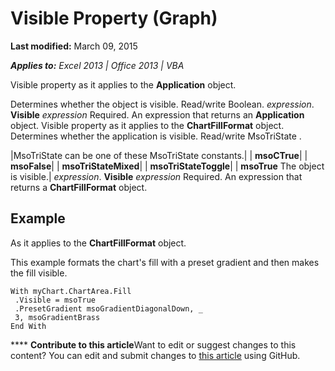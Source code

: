 
# Visible Property (Graph)

 **Last modified:** March 09, 2015

 _**Applies to:** Excel 2013 | Office 2013 | VBA_

Visible property as it applies to the  **Application** object.

Determines whether the object is visible. Read/write Boolean.
 _expression_. **Visible**
 _expression_ Required. An expression that returns an **Application** object.
Visible property as it applies to the  **ChartFillFormat** object.
Determines whether the application is visible. Read/write MsoTriState .


|MsoTriState can be one of these MsoTriState constants.|
| **msoCTrue**|
| **msoFalse**|
| **msoTriStateMixed**|
| **msoTriStateToggle**|
| **msoTrue** The object is visible.|
 _expression_. **Visible**
 _expression_ Required. An expression that returns a **ChartFillFormat** object.

## Example

As it applies to the  **ChartFillFormat** object.

This example formats the chart's fill with a preset gradient and then makes the fill visible.




```
With myChart.ChartArea.Fill 
 .Visible = msoTrue 
 .PresetGradient msoGradientDiagonalDown, _ 
 3, msoGradientBrass 
End With
```


****   **Contribute to this article**Want to edit or suggest changes to this content? You can edit and submit changes to  [this article](https://github.com/jhershey00/VBA_Excel_Test/OpenXMLCon/articles/8a2b1b7a-b880-0e43-ca9f-c5d2207f7cfd.md) using GitHub.

